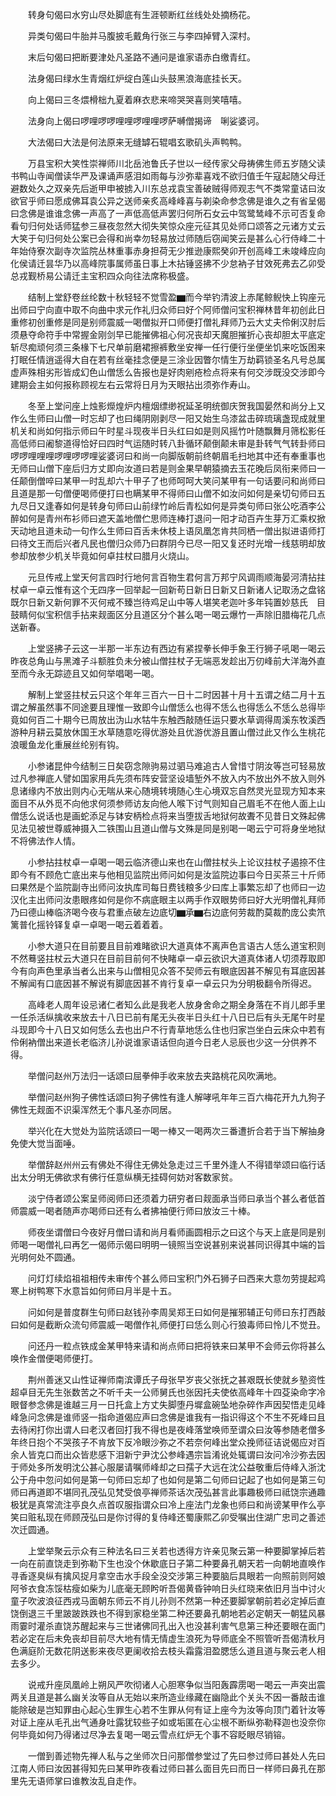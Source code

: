 <!-- { "loadSidebar": true } -->
　　转身句偈曰水穷山尽处脚底有生涯顿断红丝线处处摘杨花。

　　异类句偈曰牛胎并马腹披毛戴角行张三与李四掉臂入深村。

　　末后句偈曰把断要津处凡圣路不通问是谁家语赤白缴青红。

　　法身偈曰绿水生青烟红炉绽白莲山头鼓黑浪海底挂长天。

　　向上偈曰三冬煨榾柮九夏着麻衣悲来啼哭哭喜则笑嘻嘻。

　　法身向上偈曰啰哩啰啰哩哩啰哩哩啰萨嚩僧揭谛　唎娑婆诃。

　　大法偈曰大法是何法原来无缝罅石辊唱玄歌矶头声鸭鸭。

　　万县宝积大笑性崇禅师川北岳池鲁氏子世以一经传家父母祷佛生师五岁随父读书鸭山寺闻僧读华严及课诵声感泪如雨每与沙弥辈喜戏不欲归值壬午寇起随父母迁避数处久之双亲先后逝甲申被掳入川东总戎袁宝善破贼得师观志气不类常童诘曰汝欲官乎师曰愿成佛耳袁公异之送师亲炙高峰峰喜与剃染命参念佛是谁久之有省呈偈曰念佛是谁谁念佛一声高了一声低高低声罢归何所石女云中驾鹭鸶峰不示可否复命看句归何处话师猛参三昼夜忽然大彻失笑惊众座元征其见处师口颂答之元诸方丈云大笑于句归何处公案已会得和尚幸勿轻易放过师随后窃闻笑云是甚么心行侍峰二十年始侍寮次副寺次监院丛林重事赤身担荷无少推逊康熙癸卯开创高峰工未竣峰应向化侯请迁昙华乃以高峰院事属师虽日事上木拈锤竖拂不少怠衲子甘效死弗去乙卯受总戎觐桥易公请迁主宝积四众向往法席称极盛。

　　结制上堂舒卷丝纶数十秋轻轻不觉雪盈▆而今举钓清波上赤尾鲸鲵快上钩座元出师曰宁向直中取不向曲中求元作礼归众师曰好个阿师僧问宝积禅林昔年初创此日重修初创重修是同是别师震威一喝僧拟开口师便打僧礼拜师乃云大丈夫伶俐汉肘后须悬夺命符手中常握金刚剑早已能摧佛祖心何况丧却天魔胆摧折心丧却胆太平底定斩尽痴顽何须三条椽下七尺单前磨裙擦裤敷坐安禅一任行便行坐便坐饥来吃饭困来打眠任情逍遥得大自在若有丝毫挂念便是三涂业因瞥尔情生万劫羁锁圣名凡号总属虚声殊相劣形皆成幻色山僧恁么告报也是好肉剜疮检点将来有何交涉既没交涉即今建期会主如何报称顾视左右云常将日月为天眼拈出须弥作寿山。

　　冬至上堂问座上烛影爃煌炉内檀烟缥缈祝延圣明统御庆贺我国晏然和尚分上又作么生师曰山僧一时忘却了也曰绳阴刚剥尽一阳又始生乌漆盆击碎琉璃盏现成就里机关和尚如何指示师曰午时星斗现夜半日头红曰如是则风摇竹叶随飘舞月筛松影任高低师曰阇黎道得恰好曰四时气运随时转八卦循环颠倒颠未审是卦转气气转卦师曰啰啰哩哩哩啰哩啰啰哩娑婆诃曰和尚一向脚版朝前终朝眉毛扫地其中还有奉重事也无师曰山僧下座后归方丈即向汝道曰若是则金果早朝猿摘去玉花晚后凤衔来师曰一任颠倒僧啐曰某甲一时乱却六十甲子了也师呵呵大笑问某甲有一句话要问和尚师曰且道是那一句僧便喝师便打曰也瞒某甲不得师曰山僧不如汝问如何是亲切句师曰五九尽日又逢春如何是转身句师曰山前绿竹岭后青松如何是异类句师曰张公吃酒李公醉如何是青州布衫师曰遮天盖地僧伫思师连棒打退问一阳才动百卉生芽万汇乘权掀天动地且道未动一句作么生师曰百舌未休枝上语凤凰怎肯共同栖一僧出拟进语师打曰待文王而后兴者凡民也僧归众师乃曰群阴今已尽一阳又复还时光增一线慈明却放参却放参少机关毕竟如何卓拄杖曰腊月火烧山。

　　元旦传戒上堂天何言四时行地何言百物生君何言万邦宁风调雨顺海晏河清拈拄杖卓一卓云惟有这个无四序一回举起一回新苟日新日日新又日新诸人记取汤之盘铭既尔日新又新何罪不灭何戒不臻岂待鸡足山中等人堪笑老迦叶多年钝置妙慈氏　目鼓睛何似宝积信手拈来觌面区分且道区分个甚么喝一喝云爆竹一声除旧腊梅花几点送新春。

　　上堂竖拂子云这一半那一半东边有西边有紧捏拳长伸手象王行狮子吼喝一喝云昨夜总角山与黑滩子斗额胜负未分被山僧拄杖子无端恶发趁出万仞峰前大洋海外直至而今永无踪迹且又如何举唱喝一喝。

　　解制上堂竖拄杖云只这个年年三百六一日十二时因甚十月十五谓之结二月十五谓之解虽然事不同途要且理惟一致即今山僧恁么也得不恁么也得恁么不恁么总得毕竟如何百二十期今已周放出沩山水牯牛东触西敲随任运只要水草调得周溪东牧溪西游种月耕云莫放休国王水草随意吃得优游处且优游优游且置山僧过此又作么生桃花浪暖鱼龙化重展丝纶别有钩。

　　小参诸昆仲今结制三日矣窃念隙驹易过驷马难追古人曾惜寸阴汝等岂可轻易放过凡参禅底人譬如国家用兵先须布阵安营坚设墙堑外不放入内不放出外不放入则外息诸缘内不放出则内心无喘从来心随境转境随心生心境双忘自然灵光显现方知本来面目不从外觅不向他求何须参师访友向他人喉下讨气则知自己眉毛不在他人面上山僧恁么说话也是画蛇添足与钵安柄检点将来当堕拔舌地狱何故聻不见昔日文殊起佛见法见被世尊威神摄入二铁围山且道山僧与文殊是同是别喝一喝云宁可将身坐地狱不将佛法作人情。

　　小参拈拄杖卓一卓喝一喝云临济德山来也在山僧拄杖头上论议拄杖子遏捺不住即今有不顾危亡底出来与他相见监院出师问如何是汝监院边事曰今日买茶三十斤师曰果然是个监院副寺出师问汝执库司每日费钱粮多少曰库上事繁忘却了也师曰一边汉化主出师问汝患眼疼如何是你不病底眼主以两手作双眼势师曰好大光明僧礼拜师乃曰德山棒临济喝今夜与君重点破左边底切▆承▆右边底何劳裁酌莫裁酌庞公卖笊篱普化摇铃铎复卓一卓喝一喝云着着着。

　　小参大道只在目前要且目前难睹欲识大道真体不离声色言语古人恁么道宝积则不然蓦竖拄杖云大道只在目前目前何不快睹卓一卓云欲识大道真体诸人切须荐取即今有向声色里承当者么出来与山僧相见众答不契师云有眼底因甚不解见有耳底因甚不解闻有口底因甚不解说有脚底因甚不肯行复卓一卓云只为分明极翻令所得迟。

　　高峰老人周年设忌诸仁者知么此是我老人放身舍命之期全身落在不肖儿郎手里一任杀活纵擒收来放去十八日已前有尾无头夜半日头红十八日已后有头无尾午时星斗现即今十八日又如何恁么去也出户不行青草地恁么住也归家岂坐白云床众中若有伶俐衲僧出来道长老临济儿孙说谁家语话但向道今日老人忌辰也少这一分供养不得。

　　举僧问赵州万法归一话颂曰屈拳伸手收来放去夹路桃花风吹满地。

　　举僧问赵州狗子佛性话颂曰狗子佛性有逢人解哮吼年年三百六梅花开九九狗子佛性无觌面不识渠浑然无个事凡圣亦同居。

　　举兴化在大觉处为监院话颂曰一喝一棒又一喝两次三番遭折合若于当下解抽身免使大觉当面唾。

　　举僧辞赵州州云有佛处不得住无佛处急走过三千里外逢人不得错举颂曰临行话出太分明无佛欲求有佛行任意纵横无挂碍何妨对客数家贫。

　　淡宁侍者颂公案呈师阅师曰还须着力研穷者曰觌面承当师曰承当个甚么者低首师震威一喝者随声亦喝师曰还有么者拂袖便行师曰放汝三十棒。

　　师夜坐谓僧曰今夜好月僧曰请和尚月看师画圆相示之曰这个与天上底是同是别师喝一喝僧礼曰再乞一偈师示偈曰明明一镜照当空说甚别来说甚同识得其中端的旨光明何处不圆通。

　　问灯灯续焰祖祖相传未审传个甚么师曰宝积门外石狮子曰西来大意勿劳提起鸡寒上树鸭寒下水意旨如何师曰月半是十五。

　　问如何是普度群生句师曰赵钱孙李周吴郑王曰如何是摧邪辅正句师曰东打西敲曰如何是截断众流句师震威一喝僧作礼师便打曰恁么则心行狼毒师曰怜儿不觉丑。

　　问还丹一粒点铁成金某甲特来请和尚点师曰把将铁来曰某甲不会师云你将甚么唤作金僧便喝师便打。

　　荆州善迷又山性证禅师南滨谭氏子母张早岁丧父张抚之甚艰既长使就乡塾资性超卓目无先生张数苦之不听千夫一公师舅氏也张因托夫使依高峰年十四芟染命字冷眼督参念佛是谁越三月一日托盒上方丈失脚堕丹墀盒碗坠地杂碎作声因契悟走见峰峰急问念佛是谁师竖一指命道偈应声曰念佛是谁我有一指识得这个不生不死峰曰且去待闲打你出谓人曰老汉者回打我不得也是夜峰落堂唤师至谓众曰汝等参随老僧多年终日抱个不哭孩子不肯放下反冷眼沙弥之不若奈何峰出堂众挽师征诘说偈应对百余人皆克口而出众皆悲感下泪新宁尹沈公参峰遇宗旨淆讹处辄谓曰汝问冷沙弥去因于师处多所发明沈公甚心服屡请嘱师峰却之曰孺子大远在沈公益敬重后侍峰入浙沈公于舟中忽问如何是第一句师曰忘却了也如何是第二句师曰记起了也如何是第三句师曰再道即不堪同孔茂弘见梵受俍亭禅师茶话次茂弘甚言此事趣极师曰祗饶宗通趣极犹是真常流注亭良久点首叹服指谓众曰冷上座法门龙象也师曰和尚谤某甲作么亭笑曰赃私现在师顾茂弘曰是你讨得的复侍峰还蜀康熙乙卯受嘱出住湖广忠司之善述次迁圆通。

　　上堂举聚云示众有三种法名曰三关若也透得方许亲见聚云第一种要脚掌掉后若一向在前直饶走到弥勒下生也没个休歇底日子第二种要鼻孔朝天若一向朝地直唤作寻香逐臭纵有擒风捉月拿空击水手段全没交涉第三种要脑后具眼若一向照前则阿娘阿爷衣食冻馁枯瘦如柴为儿底毫无顾盻听吾偈黄昏钟响日头红晓来依旧月当中讨火童子吹波浪征西戎马面朝东师云不肖儿孙则不然第一种还要脚掌朝前若必定掉后直饶倒退三千里跛跛跌跌也不得到家稳坐第二种还要鼻孔朝地若必定朝天一朝猛风暴雨霎时灌杀直饶苏醒起来与三世诸佛同孔出入也没甚利害气息第三种还要眼在面门若必定在后未免丧却目前尽大地有情无情虚生浪死为导师底全不照管听吾偈清秋月色满庭阶无数花阴送影来夜尽更阑收拾去枝头霜露泪盈腮恁么道且道与聚云老人相去多少。

　　说戒升座凤凰岭上朔风严吹彻诸人心胆寒争似当阳轰霹雳喝一喝云一声突出震两关且道是甚么幽关汝等自从无始以来所造业缘藏在幽隐此个关头不因一番敲击谁能除破是岂知罪由心起心生罪生心若不生罪从何有证上座今为汝等向顶门着针汝等对证上座从毛孔出气通身吐露犹较些子如或垢匿在心尘根不断纵弥勒释迦也没奈你何毕竟如何乃得诸过尽净去复喝一喝云雪点红炉无个事不容眨眼尽销镕。

　　一僧到善述物先禅人私与之坐师次日问那僧参堂过了先曰参过师曰甚处人先曰江南人师曰汝因甚得知先曰某甲昨夜看过师曰甚么面目先曰而日一样师曰鼻孔在那里先无语师掌曰谁教汝乱自走作。


